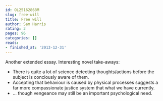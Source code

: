```yaml
---
id: OL25162868M
slug: free-will
title: Free will
author: Sam Harris
rating: 3
pages: 96
categories: []
reads:
- finished_at: '2013-12-31'
---
```

Another extended essay. Interesting novel take-aways:
* There is quite a lot of science detecting thoughts/actions before the subject is conciously aware of them.
* Accepting that behaviour is caused by physical processes suggests a far more compassionate justice system that what we have currently.
* ... though vengeance may still be an important psychological need.
